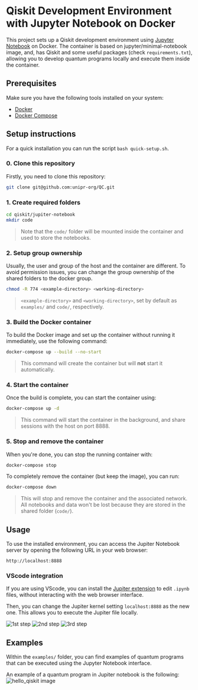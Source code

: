 # Qiskit Development Environment with Jupyter Notebook on Docker

This project sets up a Qiskit development environment using
[Jupyter Notebook](https://jupyter.org) on Docker. The container is based on
jupyter/minimal-notebook image, and, has Qiskit and some useful packages (check
`requirements.txt`), allowing you to develop quantum programs locally and
execute them inside the container.

## Prerequisites

Make sure you have the following tools installed on your system:

- [Docker](https://docs.docker.com/get-docker/)
- [Docker Compose](https://docs.docker.com/compose/install/)

## Setup instructions

For a quick installation you can run the script `bash quick-setup.sh`.

### 0. Clone this repository

Firstly, you need to clone this repository:

```bash
git clone git@github.com:unipr-org/QC.git
```

### 1. Create required folders

```bash
cd qiskit/jupiter-notebook
mkdir code
```

> Note that the `code/` folder will be mounted inside the container and used to
> store the notebooks.

### 2. Setup group ownership

Usually, the user and group of the host and the container are different. To
avoid permission issues, you can change the group ownership of the shared
folders to the docker group.

```bash
chmod -R 774 <example-directory> <working-directory>
```

> `<example-directory>` and `<working-directory>`, set by default as `examples/`
> and `code/`, respectively.

### 3. Build the Docker container

To build the Docker image and set up the container without running it
immediately, use the following command:

```bash
docker-compose up --build --no-start
```

> This command will create the container but will **not** start it
> automatically.

### 4. Start the container

Once the build is complete, you can start the container using:

```bash
docker-compose up -d
```

> This command will start the container in the background, and share sessions
> with the host on port 8888.

### 5. Stop and remove the container

When you're done, you can stop the running container with:

```bash
docker-compose stop
```

To completely remove the container (but keep the image), you can run:

```bash
docker-compose down
```

> This will stop and remove the container and the associated network. All
> notebooks and data won't be lost because they are stored in the shared folder
> (`code/`).

## Usage

To use the installed environment, you can access the Jupiter Notebook server by
opening the following URL in your web browser:

```
http://localhost:8888
```

### VScode integration

If you are using VScode, you can install the
[Jupiter extension](https://marketplace.visualstudio.com/items?itemName=ms-toolsai.jupyter)
to edit `.ipynb` files, without interacting with the web browser interface.

Then, you can change the Jupiter kernel setting `localhost:8888` as the new one.
This allows you to execute the Jupiter file locally.

![1st step](./images/1.png) ![2nd step](./images/2.png)
![3rd step](./images/3.png)

## Examples

Within the `examples/` folder, you can find examples of quantum programs that
can be executed using the Jupyter Notebook interface.

An example of a quantum program in Jupiter notebook is the following:
![hello_qiskit image](docs/hello_qiskit.png)
